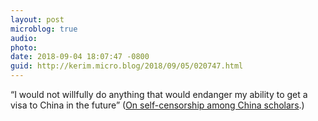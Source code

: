 ```yaml
---
layout: post
microblog: true
audio: 
photo: 
date: 2018-09-04 18:07:47 -0800
guid: http://kerim.micro.blog/2018/09/05/020747.html
---
```

“I would not willfully do anything that would endanger my ability to get a visa to China in the future” ([On self-censorship among China scholars](https://newrepublic.com/article/150476/american-elite-universities-selfcensorship-china).)

